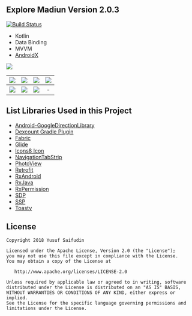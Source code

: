 ## Explore Madiun Version 2.0.3 ##
[![Build Status](https://travis-ci.org/yoesuv/ExploreMadiun.svg?branch=master)](https://travis-ci.org/yoesuv/ExploreMadiun)

* Kotlin
* Data Binding
* MVVM
* [AndroidX](https://developer.android.com/jetpack/androidx/)

[![](https://i.imgur.com/vbFJRFm.png)](https://play.google.com/store/apps/details?id=com.yoesuv.infomadiun)
<br/>

| ![](https://lh3.googleusercontent.com/6isY3JZHmwCdwJe8oZF8Om6xub55z1elkvQjWIJMJT4o5ZENCxSvs0-wri3QlON6DkcqZNGcNm46QH6zWtlxcuzJhskgunj78TQntTZancpODi7KKfKRCW1yyvz-drOIMEu6CFjcibhg1x97O0pXR8M0ZI4SeQSHon3ZpDjgU6Oj1UQqaeMI8Ymr4S8Og7PeyMfhOI5Kf_AbANky-e3PIilVFreGqnsEu0oaj0Cud2QjxsgNocR_nUU5g2qQoyRVTViEQoCSpnbNcC1Rg7wddEH_zomiviu5TYFyc5NYgsaBHbOjwYLZcAd4bqHAOYE8crgdKpPz9UsoMGfwZeC5_3Fb15jn9e1k2_zuiFwFZYi5g4Y3jZEb3oujGMCGpxM0Xf1qjL8yB7CwIr0uNb578M4EtCUAKRapATwgtbk1ZBh0IIMjDolQNPneYo4BnpjylV0xm-Ln0Tfca9l5uRW5nommMWTf2TNshSC7nIJGsGGsjopF-Yj9RQKzzxSwLiiFzODd9_rG_yCIshm7jM_UR3EGLN-eME6Yb0JY8j8qxEBl4ZHKXqSA9pZJ_QJ3R_FEgS_U3RzCfIKI2QqLvFEeWwkLXo-4A4dAsj8JLEII0jCsJU3kQC7ur1KBfIhV1VE=w359-h638-no) | ![](https://lh3.googleusercontent.com/j87tGAJl_ozDaAJSVlppjkbjdVP8YdKMriCT8Xh9hLwjK4XN5wZDTLKHbXs34nxizumMpEPF27s7zLW7Aodi9it5Vbr595WPkI2te8OWgflB4tkOp7oYbjLIHkmbTwii4ZfbWFwOaRqhe5hAU2lpi1NshgY1AenbwD4B4wJFypEA5HcBg_FurppZi3dcDh2moLo_hEikCuiq8fzF8fiJGmCCXs_3sEnIq6HFtc4za9vuAadHuwYrC5LNdUoMQWfwk0rb9ydblSuEnZ3qmzXMcq8xC8yMdNH3b4dHCir8EAXxZ9jvGIDKe4KUQEUbZUs7MGEM_bbQ6lvF0IEKj3mibrRoaXBK__RCjO8EJVnz8RUcyiIakn6rJvDlvKQQq8mWXkUZBosz6dhdbYodtTk3JXankMykjnDwFdmrnX-gnR2aR383v8b07H-1HokF5EBheIxnEo_VxuKfL3zUbjMJLGCLg0NUrU4xi4ojswklSf9t8TAH5Y9afdyT589wqmyAK-lQV_JS6CPvhMZcDNsZ7LBuvG65xgr66EQLw3kprfZm0-YAAB82OCQucTyvfGmtbbN_5PGhGsvmnGkWuEelud7pWMvOJjFoo7TwvhqX0Wqm7ZXFEMSJCo3NsMEu6n0=w359-h638-no) | ![](https://lh3.googleusercontent.com/JNv2d4oR4Lo-iuXbipROSrTadNnpQhhR_1lkpkYJVQC3UABCl8gJxdC_8aYK9AjXIIQDk3DDIZDihjtvh70AWN76TMMzMQSOh9ukq0NiqgH6-hEnBpiBFpVmdD_Oh5EnLqoVdVFKs60o0e_WbuFkYFA35NHh0OnnEtqj3EV0Fajj273AIUeFcTraHyJY5TVzxnHvmVAn0QvBoP6MiBgGVeV02BbU_ymrAi1K-kIUlQXGSojJwxqNjsxzGYTN3JZAp7kYXomlUUZ9WCxq5v11iJ4iHZKasv_wsdSO9dk9mw7HJmpK45GR_IzEfIPSjPiRyrqSvCb1ptwv_F_I0e1lst3HHN1p29yG1OkK5ahTj0OE_JBwHstYXmcqanSncOdZFx2b9R2cxfCzydP_y9uudYPMrOHNstrzV9QpBReW-wNidT_eZ7UDJlmFhA8YU1jCBLxh09gEcPhEzGDScrzHAPsDiXZvXKjhVLmveXgEjj02Gkhh4oBwXT6_8XPDBj07cKs2YRjiD0kt0YgXTy5EfDVZK03U7xKUFpjwDpZ0x65H92zDVAp404Q6cukatRMS1RYF19yi8QK0-9DQ_SVUEqyrwjPeFhjI1IbP9gkHWK0J0HOl7eGsc0D_cp1aJL8=w359-h638-no) | ![](https://lh3.googleusercontent.com/xS20YqBRJELFhXIt-HMJTDyaQpYy4dEyqTq0Va2JubVGdLDLXoM35-eixOTB9hA6DLXZnW1id12972_S8PitV6vSdwnrKF2ZtkqwWCETWL18Kx7nzKL_nbetVQQu8eLOhZ1yC6DPlVZzNtKdLK2-XGTOo9NpSamVWeLA6N3gTwQx62jOfiI6oj0GyAzj-0WzI2X2vqfwsPo1XcPqdo3QBjZeEOOt97u7d-G2eo9ftDyqu_Chg7_ZITvbhoGQdSC6v_uHoNIfW3vRltWBiioLf_IsL6YoA_c4p-H58Os4GmXRjEH4Jmbc1yyurb-AXtkUZcyAN2YIUumJnwNOUErKxTBgSmyr0OuPXi6KQIXBKqpBSmOGnTy4-ZbOlB0xOgGB98yVNcvCxBX87ee5YPCQ0p5EP5GD_CNuzn-V8ADLH7N2dGR_sNPTzyy9m3A94HsMAKKa1g6Q1XEJm5M1CF1q9Z4Ay2HijcjWn779JZHv4XgFja40XNwHggYpGqHlIBe1o5ldVfdouwKlgOrOvRKcJ-h3ao5-sUFJKs4s92UCr7ZmSPAyfdzDUffJl6n5Rsq9J4OamZGbv_TRuTtJeH_1I24d-_KG6LQTevSzWAqi6VFjU6io0E8-Pgr5YzEIVrE=w359-h638-no) |
| :---: | :---: | :---: | :---: |
| ![](https://lh3.googleusercontent.com/MnhznxPkWeqzyHmbwiCLLP8PN4jNyErIGx1lW2xwiSi8JzErUU1WiXOrKKYfiqgcOOLtT8M5YF49y_tYWCFfo4Emk1LmP-NlSRY9s-FE3q1N13CTFcKia_-6CwyWhaUKkd9Wh0Thp5yIoOHA3INsprGU1k5Dgbq6fnvXvTglDQ5tV4mY4pHymnZLU37kaj3Rc4rQJUIyTxl92kIjI3xvfw9vn2iECUuIiVc_0PNNAoUObWAjcDhTno_NbsZndlni7ZgNblElli-B6lZrw5U_J27Jr8w852y9MpMyGqmEizjIvqF1WUsRaF7X09AaIDaP5L2rz5hnQTP2SufSquL__Fg_Xnpw_03L1hFaOoTmVHOIWVdx3ZsjVBkSss5I6903uu6zGhg5EV5rff9SLSh6kAgGPF-op-qT5MK8H1E4dMzL0f47YyGIXe3BzA2ykcm16vkvoN9NmxpL3u7FbuHZTriRdf2KFYLZNMrZwqxV7LQeduIgmvkf8_4dzKHF3wgxdYmkzmsx4lClFtOjxYeP5TngUkLsg-3LsIJP0016FoK5Xbi-Jj0wqIkhzQgI7eoR1ISe1bV46lrmn3HaodDAdJeeWjqOyDFO3EWf-xXKa2ZXh2Wu-O4WjpEcnWw1moA=w359-h638-no) | ![](https://lh3.googleusercontent.com/XmQLbjxWOdfRbOG4EYDecZyqu8cO-vOViwI9mVjH9zJm3WyB3I8K9QyR6v7emTSbFssG3IxVv-5h9EPaWgTSN-cGESh84RE_FqRlFgi0FXmdieGY-PDhBOXYV-ioJVm-vVJt6gjSyrQixRE-slDvGQwrFa8-rudgIBLAl54AMHVCHw6ZVIkPUoOsyDi59g2g5fYXep69lh76e4UQSPhSfja_YbzU7wUv6dYskSn0NK1TaeuG8wG-iQCEGZJMXBRv-99N_JKmRHYSnMcEZEIB2E-fD7vhQNh5Y0cTutO18yEdU-MOGa_Zb5uf3uMF2ce2RvBgcOSwJh154ePPsmqxFGZW26TX1A68F01M6kaBkfaeV8PFSlIyzkWosco6birtD1XRXTUZyUKEeuoN1RqxNY0_PXp5gSnDlNTLegfitHGK00-4v_bxvn2EAP9goCQ2lKctfpg9Fc2a-rZhAqsrPo77jvPm3_DtKedxiUftdR_R3ot_bf4ONcpDY7YkuKtPaSKXuu0NJJzf2eBwxE4au9b12Q84FbKnW-Ew2qr_Lyzmj5zct9beIboeGhXTCXiHKGABGgFXqrCa8zgJTRps-k-9RKdSmqIeUZG9UGDzipKspmrQd-7cmJa-PyH2nZg=w359-h638-no) | ![](https://lh3.googleusercontent.com/Tnd8V9MoG5iKveBmzRlp3LAre-KHT706IjEcmiqpsQAUEiwcMB6CQZ4fkFKz5dYEtA9F-zK3oIV45n2HASVXtd0VkL74gLdzuoX-QrTBUpVhkjPoVEl1LYl1f-dLrAYBYuQ_EseIjzVbGpO22D-Gi4fwiQzns7N_h9ombN5IZxj4GulvvzUGPdxr7vqmzuvwzZhuJW3Cpx6W5SNhdFfupX2JElx0zXeYHQrG931i0FQGAX4WujTKXjZbk2QlTQbzWMDoo1s0bXhEpfIlwb_hhnQdB9gn1glWOJuPXlndhkQKSF54aS5d2xNkd25LPmaNeACj2gihKsboax9znQye4n5RN9A1-gtbLiA-vUvd9xqHB56POYh7pA0hQvX331KZhTzqgzd7O1MLb1qEkBIWXLOOB_m7r0K3sFEMseue7EXEdOOO_KurHzJcvjhCNAQJ5dms90Wk6STMIwI1XHB2OZi-p1FfQtmFbmWNvZnG7GObNjY-YC64d39JJ9lSxkpcV_sv5fkfUgzn4KRqlsrWkCa6zMDexV5mWolGtSL5sRAuA19bg9bp8VSYRUMY_Jh50ISLc4tFttp76NP939b3vccJucwiGoD2ILO9bkYU1WMT79egYXydYFqoVs2ta5o=w359-h638-no) | - |


## List Libraries Used in this Project ##
* [Android-GoogleDirectionLibrary](https://github.com/akexorcist/Android-GoogleDirectionLibrary)
* [Dexcount Gradle Plugin](https://github.com/KeepSafe/dexcount-gradle-plugin)
* [Fabric](https://www.fabric.io)
* [Glide](https://github.com/bumptech/glide)
* [Icons8 Icon](https://icons8.com/)
* [NavigationTabStrip](https://github.com/Devlight/NavigationTabStrip)
* [PhotoView](https://github.com/chrisbanes/PhotoView)
* [Retrofit](https://github.com/square/retrofit)
* [RxAndroid](https://github.com/ReactiveX/RxAndroid)
* [RxJava](https://github.com/ReactiveX/RxJava)
* [RxPermission](https://github.com/tbruyelle/RxPermissions)
* [SDP](https://github.com/intuit/sdp)
* [SSP](https://github.com/intuit/ssp)
* [Toasty](https://github.com/GrenderG/Toasty)


## License ##

    Copyright 2018 Yusuf Saifudin

    Licensed under the Apache License, Version 2.0 (the "License");
    you may not use this file except in compliance with the License.
    You may obtain a copy of the License at

       http://www.apache.org/licenses/LICENSE-2.0

    Unless required by applicable law or agreed to in writing, software
    distributed under the License is distributed on an "AS IS" BASIS,
    WITHOUT WARRANTIES OR CONDITIONS OF ANY KIND, either express or implied.
    See the License for the specific language governing permissions and
    limitations under the License.